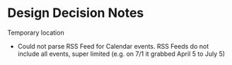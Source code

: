 # Design Decision Notes
Temporary location

- Could not parse RSS Feed for Calendar events. RSS Feeds do not include all events, super limited (e.g. on 7/1 it grabbed April 5 to July 5)